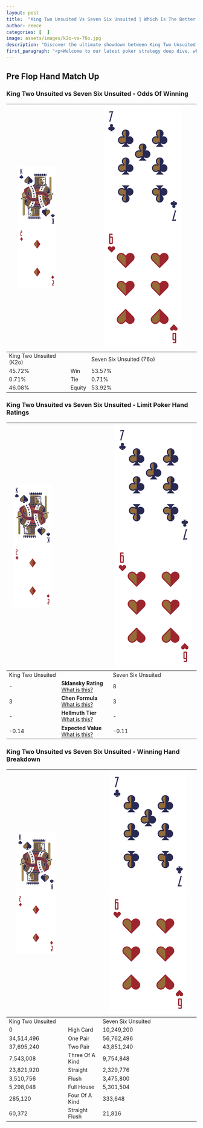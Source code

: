 ```yaml
---
layout: post
title:  "King Two Unsuited Vs Seven Six Unsuited | Which Is The Better Hand In Poker? A Complete Guide"
author: reece
categories: [  ]
image: assets/images/k2o-vs-76o.jpg
description: "Discover the ultimate showdown between King Two Unsuited and Seven Six Unsuited in poker! Uncover the odds, strategies, and scenarios where one hand triumphs over the other. Get ready to up your poker game with this thrilling analysis."
first_paragraph: "<p>Welcome to our latest poker strategy deep dive, where we're pitting two distinct hands against each other in a high-stakes showdown: King Two Unsuited vs Seven Six Unsuited.</p><p>In the dynamic world of poker, every decision counts, and knowing which hand holds the upper hand is key to your success at the table.</p><p>In this article, we'll dissect these two hands, explore the scenarios where one dominates the other, and equip you with the knowledge to make strategic choices that can tip the odds in your favor.</p><p>Get ready to unravel the intriguing dynamics of these poker hands and elevate your game to new heights.</p>"
---
```




[comment]: # (sp0)

## Pre Flop Hand Match Up

<div class="table hand-ratings" markdown="1"> 



### King Two Unsuited vs Seven Six Unsuited - Odds Of Winning


    
| ![image info](assets/images/hand1/K.png) ![image info](assets/images/hand1/2o.png) |  | ![image info](assets/images/hand2/7.png) ![image info](assets/images/hand2/6o.png) |
| -------- | -------- | -------- |
| King Two Unsuited (K2o) |  | Seven Six Unsuited (76o) |
| 45.72% | Win | 53.57% |
| 0.71% | Tie | 0.71% |
| 46.08% | Equity | 53.92% |




[comment]: # (sp1)



### King Two Unsuited vs Seven Six Unsuited - Limit Poker Hand Ratings


    
| ![image info](assets/images/hand1/K.png) ![image info](assets/images/hand1/2o.png) |  | ![image info](assets/images/hand2/7.png) ![image info](assets/images/hand2/6o.png) |
| -------- | -------- | -------- |
| King Two Unsuited |  | Seven Six Unsuited |
| - | **Sklansky Rating** [What is this?](/sklansky-rating-explained) | 8 |
| 3 | **Chen Formula** [What is this?](/chen-formula-explained) | 3 |
| - | **Hellmuth Tier** [What is this?](/Hellmuth-tier-explained) | - |
| -0.14 | **Expected Value** [What is this?](/expected-value-explained) | -0.11 |




[comment]: # (sp2)



### King Two Unsuited vs Seven Six Unsuited - Winning Hand Breakdown


    
| ![image info](assets/images/hand1/K.png) ![image info](assets/images/hand1/2o.png) |  | ![image info](assets/images/hand2/7.png) ![image info](assets/images/hand2/6o.png) |
| -------- | -------- | -------- |
| King Two Unsuited |  | Seven Six Unsuited |
| 0 | High Card | 10,249,200 |
| 34,514,496 | One Pair | 56,762,496 |
| 37,695,240 | Two Pair | 43,851,240 |
| 7,543,008 | Three Of A Kind | 9,754,848 |
| 23,821,920 | Straight | 2,329,776 |
| 3,510,756 | Flush | 3,475,800 |
| 5,298,048 | Full House | 5,301,504 |
| 285,120 | Four Of A Kind | 333,648 |
| 60,372 | Straight Flush | 21,816 |




[comment]: # (sp3)



</div>

[comment]: # (sp4)



[comment]: # (sp5)

